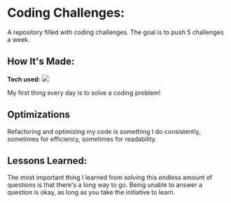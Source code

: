 # Coding Challenges:

A repository filled with coding challenges. The goal is to push 5 challenges a week.

## How It's Made:

**Tech used:** <img src="https://img.shields.io/static/v1?label=|&message=JAVASCRIPT&color=3c7f5d&style=plastic&logo=javascript"/>

My first thing every day is to solve a coding problem!

## Optimizations

Refactoring and optimizing my code is something I do consistently, sometimes for efficiency, sometimes for readability.

## Lessons Learned:

The most important thing I learned from solving this endless amount of questions is that there's a long way to go. Being unable to answer a question is okay, as long as you take the initiative to learn.
